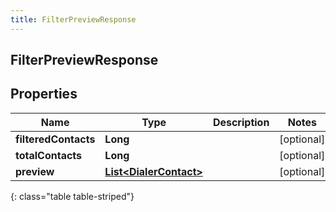 ```yaml
---
title: FilterPreviewResponse
---
```

## FilterPreviewResponse


## Properties

| Name | Type | Description | Notes |
| ------------ | ------------- | ------------- | ------------- |
| **filteredContacts** | **Long** |  |  [optional] |
| **totalContacts** | **Long** |  |  [optional] |
| **preview** | [**List&lt;DialerContact&gt;**](DialerContact.html) |  |  [optional] |
{: class="table table-striped"}



